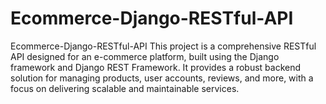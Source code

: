 # Ecommerce-Django-RESTful-API
Ecommerce-Django-RESTful-API  This project is a comprehensive RESTful API designed for an e-commerce platform, built using the Django framework and Django REST Framework. It provides a robust backend solution for managing products, user accounts, reviews, and more, with a focus on delivering scalable and maintainable services.
